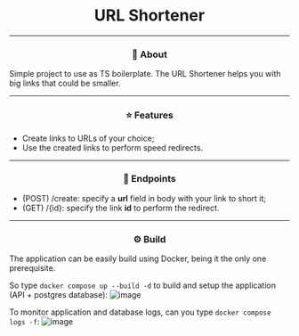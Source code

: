 <h1 align = "center"> URL Shortener </h1>

<hr>

<h3 align = "center"> 💁 About </h3>
<p>
  Simple project to use as TS boilerplate. The URL Shortener helps you with big links that could be smaller.
 </p>

<hr>
 
<h3 align = "center"> ⭐ Features </h3>
<ul>
  <li> Create links to URLs of your choice; </li>
  <li> Use the created links to perform speed redirects. </li>
 </ul>

<hr>

<h3 align = "center"> 🎯 Endpoints </h3>
<ul>
  <li> (POST) /create: specify a <strong>url</strong> field in body with your link to short it; </li>
  <li> (GET) /{ìd}: specify the link <strong>id</strong> to perform the redirect. </li>
</ul>

<hr>

<h3 align = "center"> ⚙️ Build </h3>
<p>
  The application can be easily build using Docker, being it the only one prerequisite.
</p>

So type `docker compose up --build -d` to build and setup the application (API + postgres database):
![image](https://user-images.githubusercontent.com/61753537/204239642-042141be-cb42-4576-8744-bbea172fbf19.png)
 
To monitor application and database logs, can you type `docker compose logs -f`:
![image](https://user-images.githubusercontent.com/61753537/204240469-c6651d25-20d7-4dbd-8ac0-0149b3b193c6.png)


 
